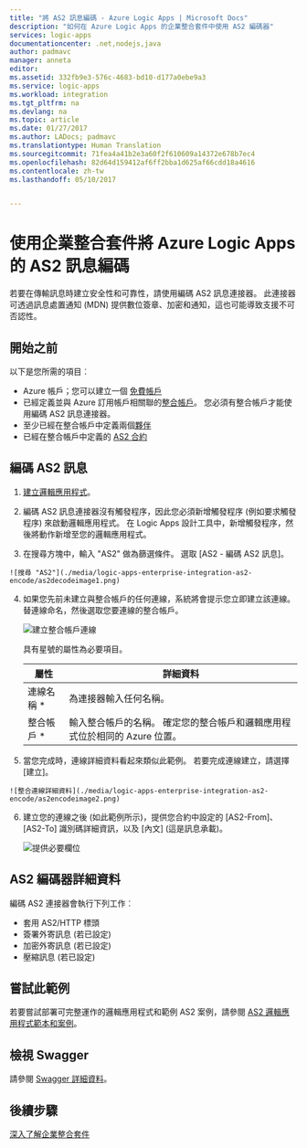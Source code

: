 ```yaml
---
title: "將 AS2 訊息編碼 - Azure Logic Apps | Microsoft Docs"
description: "如何在 Azure Logic Apps 的企業整合套件中使用 AS2 編碼器"
services: logic-apps
documentationcenter: .net,nodejs,java
author: padmavc
manager: anneta
editor: 
ms.assetid: 332fb9e3-576c-4683-bd10-d177a0ebe9a3
ms.service: logic-apps
ms.workload: integration
ms.tgt_pltfrm: na
ms.devlang: na
ms.topic: article
ms.date: 01/27/2017
ms.author: LADocs; padmavc
ms.translationtype: Human Translation
ms.sourcegitcommit: 71fea4a41b2e3a60f2f610609a14372e678b7ec4
ms.openlocfilehash: 82d64d159412af6ff2bba1d625af66cdd18a4616
ms.contentlocale: zh-tw
ms.lasthandoff: 05/10/2017


---
```

# <a name="encode-as2-messages-for-azure-logic-apps-with-the-enterprise-integration-pack"></a>使用企業整合套件將 Azure Logic Apps 的 AS2 訊息編碼

若要在傳輸訊息時建立安全性和可靠性，請使用編碼 AS2 訊息連接器。 此連接器可透過訊息處置通知 (MDN) 提供數位簽章、加密和通知，這也可能導致支援不可否認性。

## <a name="before-you-start"></a>開始之前

以下是您所需的項目︰

* Azure 帳戶；您可以建立一個 [免費帳戶](https://azure.microsoft.com/free)
* 已經定義並與 Azure 訂用帳戶相關聯的[整合帳戶](logic-apps-enterprise-integration-create-integration-account.md)。 您必須有整合帳戶才能使用編碼 AS2 訊息連接器。
* 至少已經在整合帳戶中定義兩個[夥伴](logic-apps-enterprise-integration-partners.md)
* 已經在整合帳戶中定義的 [AS2 合約](logic-apps-enterprise-integration-as2.md)

## <a name="encode-as2-messages"></a>編碼 AS2 訊息

1. [建立邏輯應用程式](logic-apps-create-a-logic-app.md)。

2. 編碼 AS2 訊息連接器沒有觸發程序，因此您必須新增觸發程序 (例如要求觸發程序) 來啟動邏輯應用程式。 在 Logic Apps 設計工具中，新增觸發程序，然後將動作新增至您的邏輯應用程式。

3.    在搜尋方塊中，輸入 "AS2" 做為篩選條件。 選取 [AS2 - 編碼 AS2 訊息]。
   
    ![搜尋 "AS2"](./media/logic-apps-enterprise-integration-as2-encode/as2decodeimage1.png)

4. 如果您先前未建立與整合帳戶的任何連線，系統將會提示您立即建立該連線。 替連線命名，然後選取您要連線的整合帳戶。 
   
    ![建立整合帳戶連線](./media/logic-apps-enterprise-integration-as2-encode/as2encodeimage1.png)  

    具有星號的屬性為必要項目。

    | 屬性 | 詳細資料 |
    | --- | --- |
    | 連線名稱 * |為連接器輸入任何名稱。 |
    | 整合帳戶 * |輸入整合帳戶的名稱。 確定您的整合帳戶和邏輯應用程式位於相同的 Azure 位置。 |

5.    當您完成時，連線詳細資料看起來類似此範例。 若要完成連線建立，請選擇 [建立]。
   
    ![整合連線詳細資料](./media/logic-apps-enterprise-integration-as2-encode/as2encodeimage2.png)

6. 建立您的連線之後 (如此範例所示)，提供您合約中設定的 [AS2-From]、[AS2-To] 識別碼詳細資訊，以及 [內文] (這是訊息承載)。
   
    ![提供必要欄位](./media/logic-apps-enterprise-integration-as2-encode/as2encodeimage3.png)

## <a name="as2-encoder-details"></a>AS2 編碼器詳細資料

編碼 AS2 連接器會執行下列工作︰ 

* 套用 AS2/HTTP 標頭
* 簽署外寄訊息 (若已設定)
* 加密外寄訊息 (若已設定)
* 壓縮訊息 (若已設定)

## <a name="try-this-sample"></a>嘗試此範例

若要嘗試部署可完整運作的邏輯應用程式和範例 AS2 案例，請參閱 [AS2 邏輯應用程式範本和案例](https://azure.microsoft.com/documentation/templates/201-logic-app-as2-send-receive/)。

## <a name="view-the-swagger"></a>檢視 Swagger
請參閱 [Swagger 詳細資料](/connectors/as2/)。 

## <a name="next-steps"></a>後續步驟
[深入了解企業整合套件](logic-apps-enterprise-integration-overview.md "了解企業整合套件") 


